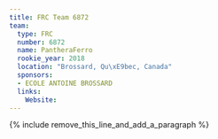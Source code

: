 ```yaml
---
title: FRC Team 6872
team:
  type: FRC
  number: 6872
  name: PantheraFerro
  rookie_year: 2018
  location: "Brossard, Qu\xE9bec, Canada"
  sponsors:
  - ECOLE ANTOINE BROSSARD
  links:
    Website:
---
```


{% include remove_this_line_and_add_a_paragraph %}